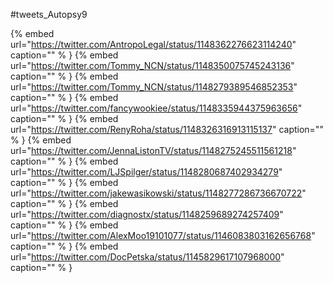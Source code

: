 #tweets_Autopsy9

{% embed url="https://twitter.com/AntropoLegal/status/1148362276623114240"  caption="" % }
{% embed url="https://twitter.com/Tommy_NCN/status/1148350075745243136"  caption="" % }
{% embed url="https://twitter.com/Tommy_NCN/status/1148279389546852353"  caption="" % }
{% embed url="https://twitter.com/fancywookiee/status/1148335944375963656"  caption="" % }
{% embed url="https://twitter.com/RenyRoha/status/1148326316913115137"  caption="" % }
{% embed url="https://twitter.com/JennaListonTV/status/1148275245511561218"  caption="" % }
{% embed url="https://twitter.com/LJSpilger/status/1148280687402934279"  caption="" % }
{% embed url="https://twitter.com/jakewasikowski/status/1148277286736670722"  caption="" % }
{% embed url="https://twitter.com/diagnostx/status/1148259689274257409"  caption="" % }
{% embed url="https://twitter.com/AlexMoo19101077/status/1146083803162656768"  caption="" % }
{% embed url="https://twitter.com/DocPetska/status/1145829617107968000"  caption="" % }
